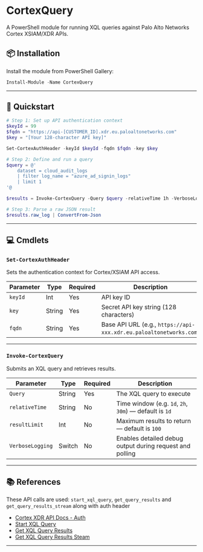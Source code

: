 # CortexQuery
A PowerShell module for running XQL queries against Palo Alto Networks Cortex XSIAM/XDR APIs.

## 📦 Installation

Install the module from PowerShell Gallery:

```powershell
Install-Module -Name CortexQuery
```

---

## 🚀 Quickstart

```powershell
# Step 1: Set up API authentication context
$keyId = 99
$fqdn = "https://api-[CUSTOMER_ID].xdr.eu.paloaltonetworks.com"
$key = "[Your 128-character API key]"

Set-CortexAuthHeader -keyId $keyId -fqdn $fqdn -key $key

# Step 2: Define and run a query
$query = @'
    dataset = cloud_audit_logs
    | filter log_name = "azure_ad_signin_logs"
    | limit 1
'@

$results = Invoke-CortexQuery -Query $query -relativeTime 1h -VerboseLogging

# Step 3: Parse a raw JSON result
$results.raw_log | ConvertFrom-Json
```

---

## 💻 Cmdlets

### `Set-CortexAuthHeader`

Sets the authentication context for Cortex/XSIAM API access.

| Parameter | Type   | Required | Description                               |
|-----------|--------|----------|-------------------------------------------|
| `keyId`   | Int    | Yes      | API key ID                                |
| `key`     | String | Yes      | Secret API key string (128 characters)    |
| `fqdn`    | String | Yes      | Base API URL (e.g., `https://api-xxx.xdr.eu.paloaltonetworks.com`) |

---

### `Invoke-CortexQuery`

Submits an XQL query and retrieves results.

| Parameter        | Type   | Required | Description                                                          |
|------------------|--------|----------|----------------------------------------------------------------------|
| `Query`          | String | Yes      | The XQL query to execute                                             |
| `relativeTime`   | String | No       | Time window (e.g. `1d`, `2h`, `30m`) — default is `1d`               |
| `resultLimit`    | Int    | No       | Maximum results to return — default is `100`                        |
| `VerboseLogging` | Switch | No       | Enables detailed debug output during request and polling            |

---

## 📚 References
These API calls are used: `start_xql_query`, `get_query_results` and `get_query_results_stream` along with auth header
- [Cortex XDR API Docs - Auth](https://docs-cortex.paloaltonetworks.com/r/Cortex-XDR-REST-API/API-Reference)
- [Start XQL Query](https://docs-cortex.paloaltonetworks.com/r/Cortex-XDR-REST-API/Start-an-XQL-Query)
- [Get XQL Query Results](https://docs-cortex.paloaltonetworks.com/r/Cortex-XDR-REST-API/Get-XQL-Query-Results)
- [Get XQL Query Results Steam](https://docs-cortex.paloaltonetworks.com/r/Cortex-XDR-REST-API/Get-XQL-Query-Results-Stream)

---
